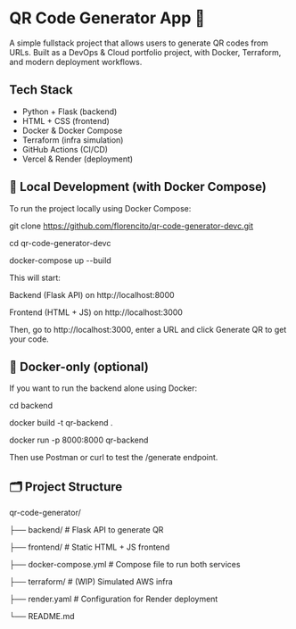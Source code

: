 # QR Code Generator App 🧾

A simple fullstack project that allows users to generate QR codes from URLs. Built as a DevOps & Cloud portfolio project, with Docker, Terraform, and modern deployment workflows.

## Tech Stack
- Python + Flask (backend)
- HTML + CSS (frontend)
- Docker & Docker Compose
- Terraform (infra simulation)
- GitHub Actions (CI/CD)
- Vercel & Render (deployment)

## 🚀 Local Development (with Docker Compose)
To run the project locally using Docker Compose:

git clone https://github.com/florencito/qr-code-generator-devc.git

cd qr-code-generator-devc

docker-compose up --build

This will start:

Backend (Flask API) on http://localhost:8000

Frontend (HTML + JS) on http://localhost:3000

Then, go to http://localhost:3000, enter a URL and click Generate QR to get your code.

## 🐳 Docker-only (optional)
If you want to run the backend alone using Docker:

cd backend

docker build -t qr-backend .

docker run -p 8000:8000 qr-backend

Then use Postman or curl to test the /generate endpoint.

## 🗂️ Project Structure
qr-code-generator/

├── backend/  # Flask API to generate QR

├── frontend/  # Static HTML + JS frontend

├── docker-compose.yml  # Compose file to run both services

├── terraform/  # (WIP) Simulated AWS infra

├── render.yaml  # Configuration for Render deployment

└── README.md
